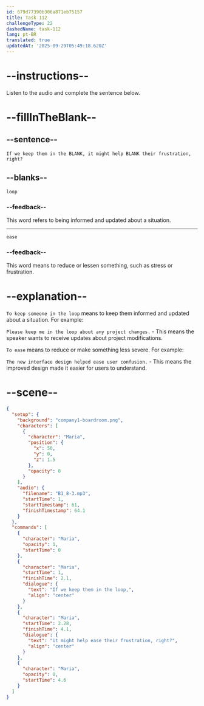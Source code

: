 ```yaml
---
id: 679d77390b306a871eb75157
title: Task 112
challengeType: 22
dashedName: task-112
lang: pt-BR
translated: true
updatedAt: '2025-09-29T05:49:18.620Z'
---
```


<!-- (Audio) Maria: If we keep them in the loop, it might help ease their frustration, right? -->

# --instructions--

Listen to the audio and complete the sentence below.

# --fillInTheBlank--

## --sentence--

`If we keep them in the BLANK, it might help BLANK their frustration, right?`

## --blanks--

`loop`

### --feedback--

This word refers to being informed and updated about a situation.

---

`ease`

### --feedback--

This word means to reduce or lessen something, such as stress or frustration.

# --explanation--

`To keep someone in the loop` means to keep them informed and updated about a situation. For example:

`Please keep me in the loop about any project changes.` - This means the speaker wants to receive updates about project modifications.

`To ease` means to reduce or make something less severe. For example:

`The new interface design helped ease user confusion.` - This means the improved design made it easier for users to understand.

# --scene--

```json
{
  "setup": {
    "background": "company1-boardroom.png",
    "characters": [
      {
        "character": "Maria",
        "position": {
          "x": 50,
          "y": 0,
          "z": 1.5
        },
        "opacity": 0
      }
    ],
    "audio": {
      "filename": "B1_8-3.mp3",
      "startTime": 1,
      "startTimestamp": 61,
      "finishTimestamp": 64.1
    }
  },
  "commands": [
    {
      "character": "Maria",
      "opacity": 1,
      "startTime": 0
    },
    {
      "character": "Maria",
      "startTime": 1,
      "finishTime": 2.1,
      "dialogue": {
        "text": "If we keep them in the loop,",
        "align": "center"
      }
    },
    {
      "character": "Maria",
      "startTime": 2.28,
      "finishTime": 4.1,
      "dialogue": {
        "text": "it might help ease their frustration, right?",
        "align": "center"
      }
    },
    {
      "character": "Maria",
      "opacity": 0,
      "startTime": 4.6
    }
  ]
}
```

